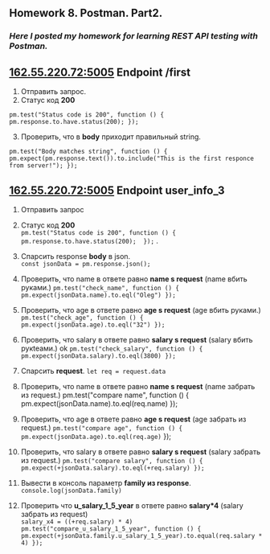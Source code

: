 ## Homework 8. Postman. Part2.
### *Here I posted my homework for learning **REST API** testing with Postman.*





##        [162.55.220.72:5005](http://162.55.220.72:5005/first)   Endpoint /first
 
1. Отправить запрос.
2. Статус код **200** 

 ` pm.test("Status code is 200", function () {
pm.response.to.have.status(200); }); `

3. Проверить, что в **body** приходит правильный string.

` pm.test("Body matches string", function () {
pm.expect(pm.response.text()).to.include("This is the first responce from server!"); }); `


##        [162.55.220.72:5005](http://162.55.220.72:5005/user_info_3 )   Endpoint user_info_3 



1. Отправить запрос
2. Статус код **200**   
` pm.test("Status code is 200", function () {
    pm.response.to.have.status(200); 
}); `
.
3. Спарсить response **body** в json.   
` const jsonData = pm.response.json(); `

4. Проверить, что name в ответе равно **name s request** (name вбить руками.)
`pm.test("check_name", function () {
    pm.expect(jsonData.name).to.eql("Oleg")
});`

5. Проверить, что age в ответе равно **age s request** (age вбить руками.)  
`pm.test("check_age", function () {
    pm.expect(jsonData.age).to.eql("32")
});`

6. Проверить, что salary в ответе равно **salary s request** (salary вбить рукteами.) ok
`pm.test("check_salary", function () {
    pm.expect(jsonData.salary).to.eql(3800)
});`


7. Спарсить **request**.
`let req = request.data`

8. Проверить, что name в ответе равно **name s request** (name забрать из request.)
pm.test("compare name", function () {
    pm.expect(jsonData.name).to.eql(req.name)
});

9. Проверить, что age в ответе равно **age s request** (age забрать из request.)
`pm.test("compare age", function () {
    pm.expect(jsonData.age).to.eql(req.age)`
});

10. Проверить, что salary в ответе равно **salary s request** (salary забрать из request.)
`pm.test("compare salary", function () {
    pm.expect(+jsonData.salary).to.eql(+req.salary)
});`

11. Вывести в консоль параметр **family из response**.    
`console.log(jsonData.family)`

12. Проверить что **u_salary_1_5_year** в ответе равно **salary*4** (salary забрать из request)   
`salary_x4 = ((+req.salary) * 4)
pm.test("compare_u_salary_1_5_year", function () {
    pm.expect(+jsonData.family.u_salary_1_5_year).to.equal(req.salary * 4)
});`
